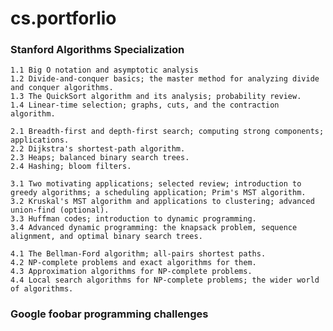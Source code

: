 # cs.portforlio

### Stanford Algorithms Specialization

	1.1 Big O notation and asymptotic analysis
	1.2 Divide-and-conquer basics; the master method for analyzing divide and conquer algorithms.
	1.3 The QuickSort algorithm and its analysis; probability review.
	1.4 Linear-time selection; graphs, cuts, and the contraction algorithm.

	2.1 Breadth-first and depth-first search; computing strong components; applications.
	2.2 Dijkstra's shortest-path algorithm.
	2.3 Heaps; balanced binary search trees.
	2.4 Hashing; bloom filters.

	3.1 Two motivating applications; selected review; introduction to greedy algorithms; a scheduling application; Prim's MST algorithm.
	3.2 Kruskal's MST algorithm and applications to clustering; advanced union-find (optional).
	3.3 Huffman codes; introduction to dynamic programming.
	3.4 Advanced dynamic programming: the knapsack problem, sequence alignment, and optimal binary search trees.

	4.1 The Bellman-Ford algorithm; all-pairs shortest paths.
	4.2 NP-complete problems and exact algorithms for them.
	4.3 Approximation algorithms for NP-complete problems.
	4.4 Local search algorithms for NP-complete problems; the wider world of algorithms.

### Google foobar programming challenges
